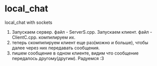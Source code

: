 # local_chat
local_chat with sockets

1) Запускаем сервер. файл - ServerS.cpp.
   Запускаем клиент. файл - ClientC.cpp.
   компилируем их.
2) теперь скомпилируем клиент еще раз(можно и больше), чтобы далее через них передавать сообщения.
3) пишем сообщение в одном клиенте, видим что сообщение передалось другому(другим). Радуемся :3
